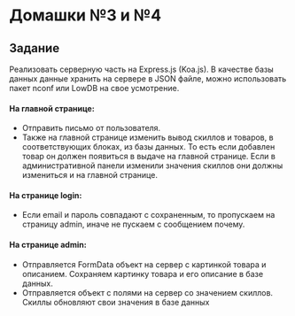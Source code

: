 # Домашки №3 и №4

## Задание

Реализовать серверную часть на Express.js (Koa.js). В качестве базы данных данные хранить на сервере в JSON файле, можно использовать пакет nconf или LowDB на свое усмотрение.

#### На главной странице:

- Отправить письмо от пользователя.
- Также на главной странице изменить вывод скиллов и товаров, в соответствующих блоках, из базы данных. То есть если добавлен товар он должен появиться в выдаче на главной странице. Если в административной панели изменили значения скиллов они должны измениться и на главной странице.

#### На странице login:

- Если email и пароль совпадают с сохраненным, то пропускаем на страницу admin, иначе не пускаем с сообщением почему.

#### На странице admin:

- Отправляется FormData объект на сервер с картинкой товара и описанием. Сохраняем картинку товара и его описание в базе данных.
- Отправляется объект с полями на сервер со значением скиллов. Скиллы обновляют свои значения в базе данных
